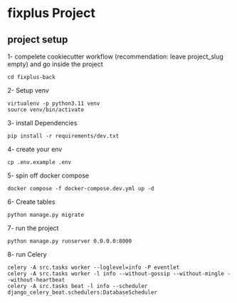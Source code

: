 # fixplus Project

## project setup

1- compelete cookiecutter workflow (recommendation: leave project_slug empty) and go inside the project
```
cd fixplus-back
```

2- Setup venv
```
virtualenv -p python3.11 venv
source venv/bin/activate
```

3- install Dependencies
```
pip install -r requirements/dev.txt
```

4- create your env
```
cp .env.example .env
```

5- spin off docker compose
```
docker compose -f docker-compose.dev.yml up -d
```

6- Create tables
```
python manage.py migrate
```

7- run the project
```
python manage.py runserver 0.0.0.0:8000
```

8- run Celery
```
celery -A src.tasks worker --loglevel=info -P eventlet
celery -A src.tasks worker -l info --without-gossip --without-mingle --without-heartbeat
celery -A src.tasks beat -l info --scheduler django_celery_beat.schedulers:DatabaseScheduler
```